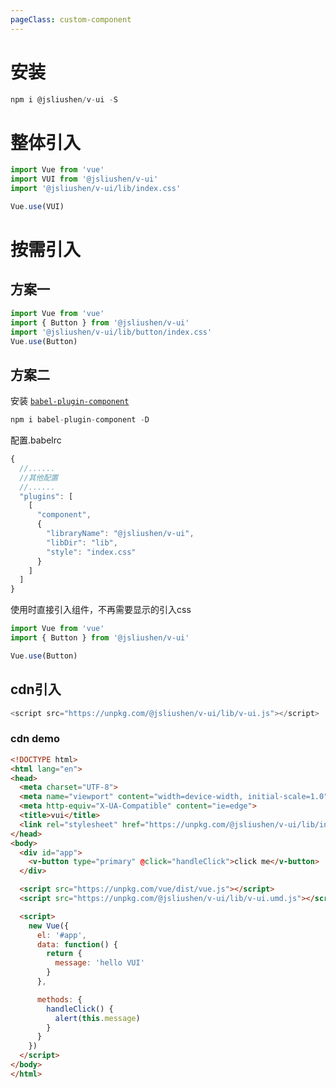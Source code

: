 ```yaml
---
pageClass: custom-component
---
```


# 安装
``` JavaScript
npm i @jsliushen/v-ui -S
```

# 整体引入
``` JavaScript
import Vue from 'vue'
import VUI from '@jsliushen/v-ui'
import '@jsliushen/v-ui/lib/index.css'

Vue.use(VUI)
```

# 按需引入
## 方案一
``` JavaScript
import Vue from 'vue'
import { Button } from '@jsliushen/v-ui'
import '@jsliushen/v-ui/lib/button/index.css'
Vue.use(Button)
```

## 方案二
安装 [` babel-plugin-component `](https://github.com/ElementUI/babel-plugin-component)

``` JavaScript
npm i babel-plugin-component -D
```
配置.babelrc
``` javaScript
{
  //......
  //其他配置
  //......
  "plugins": [
    [
      "component",
      {
        "libraryName": "@jsliushen/v-ui",
        "libDir": "lib",
        "style": "index.css"
      }
    ]
  ]
}
```
使用时直接引入组件，不再需要显示的引入css
``` JavaScript
import Vue from 'vue'
import { Button } from '@jsliushen/v-ui'

Vue.use(Button)
```

## cdn引入
``` JavaScript
<script src="https://unpkg.com/@jsliushen/v-ui/lib/v-ui.js"></script>
```

### cdn demo
``` html
<!DOCTYPE html>
<html lang="en">
<head>
  <meta charset="UTF-8">
  <meta name="viewport" content="width=device-width, initial-scale=1.0">
  <meta http-equiv="X-UA-Compatible" content="ie=edge">
  <title>vui</title>
  <link rel="stylesheet" href="https://unpkg.com/@jsliushen/v-ui/lib/index.css">
</head>
<body>
  <div id="app">
    <v-button type="primary" @click="handleClick">click me</v-button>
  </div>

  <script src="https://unpkg.com/vue/dist/vue.js"></script>
  <script src="https://unpkg.com/@jsliushen/v-ui/lib/v-ui.umd.js"></script>

  <script>
    new Vue({
      el: '#app',
      data: function() {
        return { 
          message: 'hello VUI' 
        }
      },

      methods: {
        handleClick() {
          alert(this.message)
        }
      }
    })
  </script>
</body>
</html>
```